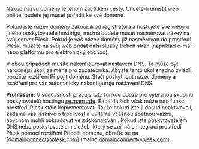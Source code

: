 Nákup názvu domény je jenom začátkem cesty. Chcete-li umístit web online, budete jej muset přiřadit ke své doméně. 

Pokud jste název domény zakoupili od registrátora a hostujete své weby u jiného poskytovatele hostingu, možná budete muset nasměrovat název na svůj server Plesk. Pokud je váš název domény již nasměrován do prostředí Plesk, můžete na svůj web přidat další služby třetích stran (například e-mail nebo platformu pro elektronický obchod). 

V obou případech musíte nakonfigurovat nastavení DNS. To může být náročnější úkol, zejména pro začátečníka. Abyste tento úkol snadno zvládli, použijte rozšíření Připojit doménu. Stačí poskytnout název domény a rozšíření pro vás automaticky nakonfiguruje nastavení DNS. 

**Prohlášení:** V současnosti pracuje tato funkce pouze pro vybranou skupinu poskytovatelů hostingu [seznam zde](https://www.domainconnect.org). Řada dalších však může tuto funkci prostředí Plesk stále implementovat. Takže pokud jste ji dosud neaktivovali, žádáme vás laskavě o trpělivost a uvítáme včasnou zpětnou vazbu, abychom mohli pokračovat ve zdokonalování. Pokud jste poskytovatelem DNS nebo poskytovatelem služeb, který se zajímá o integraci prostředí Plesk pomocí rozšíření Připojit doménu, obraťte se na [domainconnect@plesk.com] (mailto:domainconnect@plesk.com).